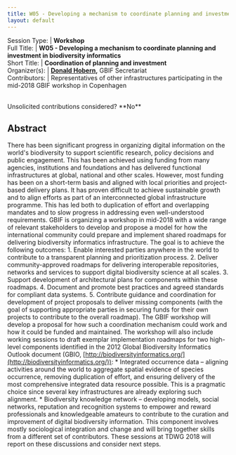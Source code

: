 ```yaml
---
title: W05 - Developing a mechanism to coordinate planning and investment in biodiversity informatics
layout: default
---
```



Session Type: | **Workshop**  
Full Title:   | **W05 - Developing a mechanism to coordinate planning and investment in biodiversity informatics**  
Short Title:  | **Coordination of planning and investment**  
Organizer(s): | **[Donald Hobern](dhobern@gbif.org),** GBIF Secretariat  
Contributors: | Representatives of other infrastructures participating in the mid-2018 GBIF workshop in Copenhagen  

<p><br />Unsolicited contributions considered?  **No**</p>  

<!--
**How many 80-minute sessions are you requesting?** 2
Technical Requirements: | No
-->

## Abstract 

There has been significant progress in organizing digital information on the world's biodiversity to support scientific research, policy decisions and public engagement. This has been achieved using funding from many agencies, institutions and foundations and has delivered functional infrastructures at global, national and other scales. However, most funding has been on a short-term basis and aligned with local priorities and project-based delivery plans. It has proven difficult to achieve sustainable growth and to align efforts as part of an interconnected global infrastructure programme. This has led both to duplication of effort and overlapping mandates and to slow progress in addressing even well-understood requirements. GBIF is organizing a workshop in mid-2018 with a wide range of relevant stakeholders to develop and propose a model for how the international community could prepare and implement shared roadmaps for delivering biodiversity informatics infrastructure. The goal is to achieve the following outcomes: 1.	Enable interested parties anywhere in the world to contribute to a transparent planning and prioritization process. 2.	Deliver community-approved roadmaps for delivering interoperable repositories, networks and services to support digital biodiversity science at all scales. 3.	Support development of architectural plans for components within these roadmaps. 4.	Document and promote best practices and agreed standards for compliant data systems. 5.	Contribute guidance and coordination for development of project proposals to deliver missing components (with the goal of supporting appropriate parties in securing funds for their own projects to contribute to the overall roadmap). The GBIF workshop will develop a proposal for how such a coordination mechanism could work and how it could be funded and maintained. The workshop will also include working sessions to draft exemplar implementation roadmaps for two high-level components identified in the 2012 Global Biodiversity Informatics Outlook document (GBIO, [http://biodiversityinformatics.org/](http://biodiversityinformatics.org/)): * Integrated occurrence data – aligning activities around the world to aggregate spatial evidence of species occurrence, removing duplication of effort, and ensuring delivery of the most comprehensive integrated data resource possible. This is a pragmatic choice since several key infrastructures are already exploring such alignment. * Biodiversity knowledge network – developing models, social networks, reputation and recognition systems to empower and reward professionals and knowledgeable amateurs to contribute to the curation and improvement of digital biodiversity information. This component involves mostly sociological integration and change and will bring together skills from a different set of contributors. These sessions at TDWG 2018 will report on these discussions and consider next steps.

